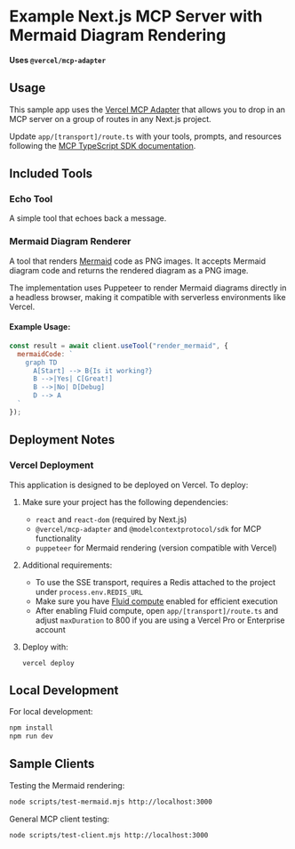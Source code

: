 # Example Next.js MCP Server with Mermaid Diagram Rendering

**Uses `@vercel/mcp-adapter`**

## Usage

This sample app uses the [Vercel MCP Adapter](https://www.npmjs.com/package/@vercel/mcp-adapter) that allows you to drop in an MCP server on a group of routes in any Next.js project.

Update `app/[transport]/route.ts` with your tools, prompts, and resources following the [MCP TypeScript SDK documentation](https://github.com/modelcontextprotocol/typescript-sdk/tree/main?tab=readme-ov-file#server).

## Included Tools

### Echo Tool

A simple tool that echoes back a message.

### Mermaid Diagram Renderer

A tool that renders [Mermaid](https://mermaid.js.org/) code as PNG images. It accepts Mermaid diagram code and returns the rendered diagram as a PNG image.

The implementation uses Puppeteer to render Mermaid diagrams directly in a headless browser, making it compatible with serverless environments like Vercel.

#### Example Usage:

```javascript
const result = await client.useTool("render_mermaid", {
  mermaidCode: `
    graph TD
      A[Start] --> B{Is it working?}
      B -->|Yes| C[Great!]
      B -->|No| D[Debug]
      D --> A
  `
});
```

## Deployment Notes

### Vercel Deployment

This application is designed to be deployed on Vercel. To deploy:

1. Make sure your project has the following dependencies:
   - `react` and `react-dom` (required by Next.js)
   - `@vercel/mcp-adapter` and `@modelcontextprotocol/sdk` for MCP functionality
   - `puppeteer` for Mermaid rendering (version compatible with Vercel)

2. Additional requirements:
   - To use the SSE transport, requires a Redis attached to the project under `process.env.REDIS_URL`
   - Make sure you have [Fluid compute](https://vercel.com/docs/functions/fluid-compute) enabled for efficient execution
   - After enabling Fluid compute, open `app/[transport]/route.ts` and adjust `maxDuration` to 800 if you are using a Vercel Pro or Enterprise account

3. Deploy with:
   ```
   vercel deploy
   ```

## Local Development

For local development:

```sh
npm install
npm run dev
```

## Sample Clients

Testing the Mermaid rendering:

```sh
node scripts/test-mermaid.mjs http://localhost:3000
```

General MCP client testing:

```sh
node scripts/test-client.mjs http://localhost:3000
```
